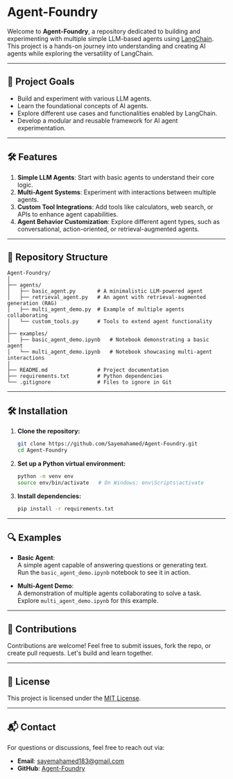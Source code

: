 # Agent-Foundry

Welcome to **Agent-Foundry**, a repository dedicated to building and experimenting with multiple simple LLM-based agents using [LangChain](https://www.langchain.com). This project is a hands-on journey into understanding and creating AI agents while exploring the versatility of LangChain.

---

## 🚀 Project Goals

- Build and experiment with various LLM agents.
- Learn the foundational concepts of AI agents.
- Explore different use cases and functionalities enabled by LangChain.
- Develop a modular and reusable framework for AI agent experimentation.

---

## 🛠 Features

1. **Simple LLM Agents**: Start with basic agents to understand their core logic.
2. **Multi-Agent Systems**: Experiment with interactions between multiple agents.
3. **Custom Tool Integrations**: Add tools like calculators, web search, or APIs to enhance agent capabilities.
4. **Agent Behavior Customization**: Explore different agent types, such as conversational, action-oriented, or retrieval-augmented agents.

---

## 📂 Repository Structure

```
Agent-Foundry/
│
├── agents/
│   ├── basic_agent.py       # A minimalistic LLM-powered agent
│   ├── retrieval_agent.py   # An agent with retrieval-augmented generation (RAG)
│   ├── multi_agent_demo.py  # Example of multiple agents collaborating
│   └── custom_tools.py      # Tools to extend agent functionality
│
├── examples/
│   ├── basic_agent_demo.ipynb   # Notebook demonstrating a basic agent
│   └── multi_agent_demo.ipynb   # Notebook showcasing multi-agent interactions
│
├── README.md                # Project documentation
├── requirements.txt         # Python dependencies
└── .gitignore               # Files to ignore in Git
```

---

## 🛠 Installation

1. **Clone the repository:**
   ```bash
   git clone https://github.com/Sayemahamed/Agent-Foundry.git
   cd Agent-Foundry
   ```

2. **Set up a Python virtual environment:**
   ```bash
   python -m venv env
   source env/bin/activate   # On Windows: env\Scripts\activate
   ```

3. **Install dependencies:**
   ```bash
   pip install -r requirements.txt
   ```

---

## 🔍 Examples

- **Basic Agent**:  
  A simple agent capable of answering questions or generating text.  
  Run the `basic_agent_demo.ipynb` notebook to see it in action.  

- **Multi-Agent Demo**:  
  A demonstration of multiple agents collaborating to solve a task.  
  Explore `multi_agent_demo.ipynb` for this example.  

---

## 🤝 Contributions

Contributions are welcome! Feel free to submit issues, fork the repo, or create pull requests. Let's build and learn together.

---

## 📜 License

This project is licensed under the [MIT License](LICENSE).

---

## 📬 Contact

For questions or discussions, feel free to reach out via:  
- **Email**: [sayemahamed183@gmail.com](mailto:sayemahamed183@gmail.com)  
- **GitHub**: [Agent-Foundry](https://github.com/Sayemahamed/Agent-Foundry)

